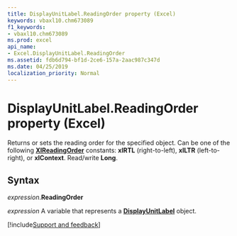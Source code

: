 ```yaml
---
title: DisplayUnitLabel.ReadingOrder property (Excel)
keywords: vbaxl10.chm673089
f1_keywords:
- vbaxl10.chm673089
ms.prod: excel
api_name:
- Excel.DisplayUnitLabel.ReadingOrder
ms.assetid: fdb6d794-bf1d-2ce6-157a-2aac987c347d
ms.date: 04/25/2019
localization_priority: Normal
---
```



# DisplayUnitLabel.ReadingOrder property (Excel)

Returns or sets the reading order for the specified object. Can be one of the following **[XlReadingOrder](word.xlreadingorder.md)** constants: **xlRTL** (right-to-left), **xlLTR** (left-to-right), or **xlContext**. Read/write **Long**.


## Syntax

_expression_.**ReadingOrder**

_expression_ A variable that represents a **[DisplayUnitLabel](excel.displayunitlabel(object).md)** object.




[!include[Support and feedback](~/includes/feedback-boilerplate.md)]